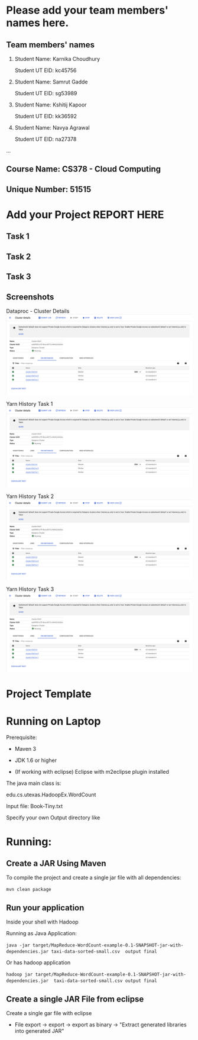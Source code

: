 # Please add your team members' names here. 

## Team members' names 

1. Student Name: Karnika Choudhury

   Student UT EID: kc45756

2. Student Name: Samrut Gadde

   Student UT EID: sg53989

3. Student Name: Kshitij Kapoor

   Student UT EID: kk36592

4. Student Name: Navya Agrawal

   Student UT EID: na27378

 ...

##  Course Name: CS378 - Cloud Computing 

##  Unique Number: 51515
    


# Add your Project REPORT HERE 

## Task 1

## Task 2

## Task 3

## Screenshots
Dataproc - Cluster Details
![Dataproc](images/dataproc_sc.png)

Yarn History Task 1
![Yarn History Task 1](images/dataproc_sc.png)

Yarn History Task 2
![Yarn History Task 2](images/dataproc_sc.png)

Yarn History Task 3
![Yarn History Task 3](images/dataproc_sc.png)


# Project Template

# Running on Laptop     ####

Prerequisite:

- Maven 3

- JDK 1.6 or higher

- (If working with eclipse) Eclipse with m2eclipse plugin installed


The java main class is:

edu.cs.utexas.HadoopEx.WordCount 

Input file:  Book-Tiny.txt  

Specify your own Output directory like 

# Running:




## Create a JAR Using Maven 

To compile the project and create a single jar file with all dependencies: 
	
```	mvn clean package ```



## Run your application
Inside your shell with Hadoop

Running as Java Application:

```java -jar target/MapReduce-WordCount-example-0.1-SNAPSHOT-jar-with-dependencies.jar taxi-data-sorted-small.csv  output final ``` 

Or has hadoop application

```hadoop jar target/MapReduce-WordCount-example-0.1-SNAPSHOT-jar-with-dependencies.jar  taxi-data-sorted-small.csv output final```



## Create a single JAR File from eclipse



Create a single gar file with eclipse 

*  File export -> export  -> export as binary ->  "Extract generated libraries into generated JAR"
